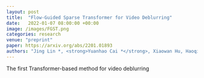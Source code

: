 ```yaml
---
layout: post
title:  "Flow-Guided Sparse Transformer for Video Deblurring"
date:   2022-01-07 08:00:00 +00:00
image: /images/FGST.png
categories: research
venue: "preprint"
paper: https://arxiv.org/abs/2201.01893
authors: "Jing Lin *, <strong>Yuanhao Cai *</strong>, Xiaowan Hu, Haoqian Wang, Youliang Yan, Xueyi Zou, Henghui Ding, Yulun Zhang, Radu Timofte, and Luc Van Gool (* = Equal Contribution)"
---
```

The first Transformer-based method for video deblurring
